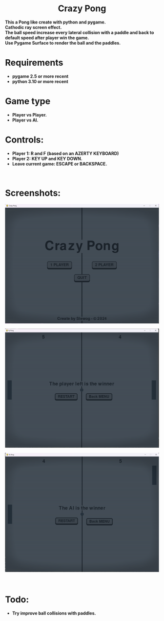 <h1 align='center'>Crazy Pong</a></h1><p align='center'><b>

This a Pong like create with python and pygame.</br>
Cathodic ray screen effect.</br>
The ball speed increase every lateral collision with a paddle and back to default speed after player win the game.</br>
Use Pygame Surface to render the ball and the paddles.</br>

# Requirements
- pygame 2.5 or more recent
- python 3.10 or more recent

# Game type
- Player vs Player.
- Player vs AI.

# Controls:
- Player 1: R and F (based on an AZERTY KEYBOARD)
- Player 2: KEY UP and KEY DOWN.
- Leave current game: ESCAPE or BACKSPACE.
</br>

# Screenshots:
<p align="center"><img src="assets/screenshots/menu.png"></p>
<p align="center"><img src="assets/screenshots/oneplayer.png"></p>
<p align="center"><img src="assets/screenshots/twoplayer.png"></p>
</br>

# Todo:
- Try improve ball collisions with paddles.
